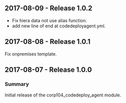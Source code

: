 ## 2017-08-09 - Release 1.0.2

  - Fix hiera data not use alias function.
  - add new line of end at codedeployagent.yml.

## 2017-08-08 - Release 1.0.1

Fix onpremises template.

## 2017-08-07 - Release 1.0.0
### Summary

Initial release of the corp104_codedeploy_agent module.

